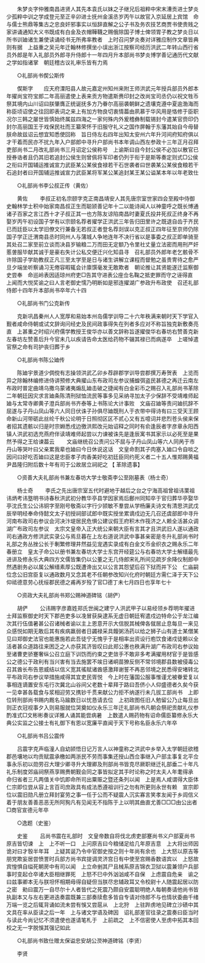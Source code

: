 <!-- { "loadSidebar": true } -->
　　朱梦炎字仲雅南昌进贤人其先本袁氏以妹之子继兄后祖粹中宋末漕贡进士梦炎少孤粹中训之学成登元至正辛卯进士抚州金溪丞岁丙午以故官入京延居上宾馆　命与儒士熊鼎等集古之忠良奸邪事实以恒辞直解之公子书及务农技艺商贾书使贵贱之家讲诵通知大义书既成有白金及衣帽鞾韈之赐俄除国子博士俾领胃子教之梦炎日以所书训廸诸生兼使读诵经书无所弗率教者　上时召问梦炎奏对详雅应制作文章皆典则有据　上益重之吴元年迁翰林修撰坐小误出浙江按察司经历洪武二年转山西行省员外郎是年入礼部员外郎寻升侍郎十一年四月升本部尚书梦炎博学善记通历代文献之学如指诸掌　朝廷稽古议礼审乐皆有力焉 

　　○礼部尚书偰公斯传 

　　偰斯字　　应天府溧阳县人故元嘉定州知州来附王师洪武元年授兵部员外郎本年擢尚宝符宝郎二年高丽遣使上表来贡方物遣斯赉印封之改尚宝司丞仍以祝文牲币祭其境内山川诏曰朕肇膺正统诞抚多方乃眷尔高丽袭朝鲜之遗壤克遵中夏逾渤海而称臣顷诏使之往回即表词之来上有加方物良切衷情葢由夙慕于华风用是恪修于臣职况尔三韩之屡世皆慎始终属兹四海之一家何殊内外爰稽彝制载锡封今遣某官赍印仍封尔高丽国王于戏保民社而王纂荣怀于旧服守礼义之国作屏翰于东藩其始自今毋替朕命故兹诏云想宜知悉使回称　旨日侍左右四年出知太安州六年升河间府知府俱以才干着而民亦不扰九年入户部郎中寻升户部尚书本年调山西左参政十三年正月召拜吏部尚书二月改礼部尚书三月诏定公侯称号　上谕斯曰自今封公侯不必加以散官已授券诰者且仍其旧若追封公侯生则曾佩将军印者仍列于衔于是斯等奏定则式□公侯之衔曰开国辅运推诚宣力武臣某公某侯食禄若干石世袭者曰世袭某公某侯食粮若干石追封者曰开国辅运推诚宣力武臣某将军某公某追封某王某公谥某本年以年老致仕 

　　○礼部尚书李公叔正传（黄佐） 

　　黄佐 
　　李叔正初名宗颐字克正南昌靖安人其先唐宗室世家四会至殿中侍御史翰林学士积中始家南昌叔正生而聪颕善记年十二以能诗闻人以神童呼之既长博通诸子百家之言江西十才子叔正其一也方陈友谅陷南昌时妻夏氏投井死叔正终身不再娶岁丙午初设国子学有以宗颐名荐者擢学正洪武三年告归田里许之既退自齿于齐民已而廷臣以太学旧僚文行兼备无若叔正者登名荐剡误以克正叔正四年征至京师仍除国子学正迁渭南县丞时同州人与蒲城人争地连年不决行省以是事委之叔正即单骑至其处召二家至前立谈而决县岁输粮二万而田无定额乃令里社丈量立法密而用刑严奸慝詟服毕献其诚于是豪右失计公私交便迁兴化知县寻　召礼部员外郎年老乞骸骨不许除国子学助教叔正凡三至太学至是日与诸生讲解立课程而督勉之虽贵冑待之愈严旦夕端坐听察诵习无倦容暇辄会计廪馔毫发无敢欺者　朝论推让其贤能遂迁监察御史尝奉　命巡岭表因适琼州府吏□告其守进表公座佥名鞠之抵吏罪而守之诬得直　上闻而大悦奖谕之曰人言老御史懦乃明断如是邪连擢湖广参政升布政使　召还礼部侍郎十四年升本部尚书卒年六十四 

　　○礼部尚书门公克新传 

　　克新巩昌秦州人人宽厚和易始本州岛儒学训导二十六年秩满来朝时天下学官入觐者咸命侍朝或试文辞询问经史及民间政事得失在列者多应对不称旨独克新敷奏亮直　上甚重之时绍兴府儒学教授王俊华亦以善文辞称旨遂擢俊华右春坊右赞善克新左春坊左赞善后升今官未几以疾请告命太医给药物不辍其禄已而病遂卒　上嗟悼遣官祭之命有司护丧归葬于乡 

　　○礼部尚书陈公廸传 

　　陈廸宇景道少倜傥有志操领洪武乙卯乡荐辟郡学训导尝郡撰万寿贺表　上览而异之除翰林编修进侍讲预修大典擢山东布政司左参议捕蝗弭盗民甚德之再迁云南左布政时普定曲靖乌撒乌蒙诸夷煽乱廸击破之捷闻有白金彩币之赐召入礼部尚书革除二年朝廷因灾求言廸条陈清刑狱恤流民等事多见采纳寻加太子少保辞不受靖难师起廸与太常寺卿黄子澄兵部尚书齐泰等上书陈论大计事败　文庙召廸等责问廸抗辞不屈遂与子丹山凤山等六人同日伏诛子孙俱尽廸既刑人于衣带中得诗有曰三受天王顾命新山河带砺此丝纶千秋公论明于日照彻区区不贰心又有五噫词并悲烈苍头侯来保者招其遗骸以归是时宗婣悉戌边徼洪熙改元始诏释之同时有俞逢辰者字彦章永阳西镇人洪武初选充燕府伴读靖难师起尝以力谏被诛先是逢辰寓书其家示以必死至是果然予得之王给谏葢云 
　　文庙继统召公责问公不屈与子丹山凤山等六人同呙于市丹山等哭叶曰父亲累我辈也廸曰今日休说这话　文皇命割其子肉塞入廸口令自啖之因问曰好吃否廸曰这是忠臣孝子肉香美好吃初廷臣同约死义者二十五人惟郑赐黄福尹昌隆归附后数十年有司于公故居立祠祀之 
【 革除遗事】 

　　○资善大夫礼部尚书兼左春坊大学士敬斋李公至刚墓表（杨士奇） 

　　杨士奇 
　　李氏之先出唐宗室五代时避地于越后之台之宁海高祖曾祖讳栗祖讳炳考讳墪明书诗春秋洪武初分教华亭县学因家焉后鄜州同知卒于官归葬华亭娶华亭沈氏生公公讳铜字至刚号敬斋以字行少颕敏不羣尝从学杨廉夫诗文有清思洪武戊辰举明经奉命侍懿文太子初授祠部试郎中既实授坐累谪戍边无几召还虞部郎中寻升河南布政司右参议会河决汴堤居民危惧公建议假王府积木作筏济之人赖全活甚众调湖广布政司左参议　太宗文皇帝入正大统公来朝大臣有言其才且洪武旧人遂以通政司右通政方修洪武实录公与焉旦暮在上左右道说洪武中事甚亲密是冬升礼部尚书时礼部之务丛挫公长于剸繁修理井然益见宠遇实录成有白金文币金织衣之赐永乐二年春册立　皇太子命公以册书兼左春坊大学士东宫开经筵公与右春坊大学士解缙最先进讲及修永乐大典四方文儒皆集仍以公董之无几侍郎宋礼所间见疏岁余降仪制郎中然遇剧务必以属公解缙素厚公既遭谗出又以公言其怨望后召下狱而并下公　仁庙嗣位念公旧宫臣复以通政数月又念其老不任朝参改知兴化府时朝廷方需仁泽于天下公仰祗德意劳心抚绥郡民德之甫再岁殁了官□德丁未七月四日也享年七十 

　　○资政大夫礼部尚书郑公赐神道碑铭（胡俨） 

　　胡俨 
　　公讳赐字彦嘉姓郑氏世闽之建宁人洪武甲子以易经领乡荐明年擢进士拜监察御史时天下郡邑吏多以凂冒获戾逮系无虚日朝廷宥遣戍边特命公于龙江编次其行伍值暑甚公召诸械者谕以主上恩意开示大信脱其械俾各僦居止息每旦一来见众感悦如期无敢后其有疾病羸弱者日蠲禄采具饘粥汤药以给之狮子山有道士某僧某见曰郑御史法官也能惠施若此吾徒宁无愧乎于是相率出资设行庖饮食诸戍徒赖以全活者甚众道路往来困乏之人亦获其济皆叹曰此郑公惠也秩满升湖广布政司右参议始至诸曹吏骄蹇奢纵公召立庭下训饬而约束之吏敛手不敢非多考满擢用材官于是皆感公之德公于政利有当兴害有当去施罢不竢日诸峒苗獠反侧不常邻境郡县数被侵毒公召其酋长布告恩威结以信义宽其徭赋诸酋感激拜谢誓不再恶邻境之民悉得安堵转北平布政司右参议举措施咸得其宜吏民胥悦　今上时在藩国公服事惟谨尤被眷爱复以事相连谪置安东屯行次冀北山谷间父老数十辈拜于路曰吾侪小人仰盛德者久矣今获一见幸甚各载食与浆相迎劳又携钞千贯来献公力拒不纳遂行未几拔工部尚书　上即位转刑部尚书赐内厩名马踰数日以忧恳请去位　上初政图任旧人勉留公乃止每旦出则正衣冠视事夕入则易服就位哭奠如仪永乐三年迁礼部尚书凡朝会祭祀贡献礼仪参酌准式□文彬彬奏议详雅人诵其能尝病暑　上数遣人赐药物有诏命儒臣纂修永乐大典公实监之公接士有礼御下有恩以宽廉平直闻于天下号称名臣永乐六年卒 

　　○礼部尚书吕公震传 

　　吕震字克声临潼人自幼颕悟日记万言人以神童称之洪武中乡举入太学朝廷欲稽郡邑壤地以均贡赋震承檄如两浙民不劳而事集还授山西佥事继入户部主事复北平佥事永乐初以勋劳召大理少卿寻升大理卿及刑部尚书皆克尽厥职继迁礼部垂二十年凡礼乐制度郊庙祠祭燕享赐赉朝觐会同之事皆拟定其手时论称之时太夫人年耄得承　命归省者三凡两值关中饥即命所司出粟赈之暨还条列以闻　上是焉人咸谓得大臣体　仁宗即位尝从容上言百司庶政具有成法悉遵祖训行之勿有所更则永世有赖　宣宗即位以震旧勋凡册立拜封宴劳之事一任于公而不疑震人沉实寡言笑孝友闻于乡闾信义着于朋友善善恶恶无所阿狥凡有见闻无不指陈于上以明其曲直尤善□□□由公出者□商官宣德元年卒 

　　○逸题（史鉴） 

　　史鉴 
　　吕尚书震在礼部时　文皇帝数自将伐北虏吏部蹇尚书义户部夏尚书原吉皆切谏　上　上不听一口　上问原吉曰今粮储足给几年原吉意　上大将出师因诡对曰才彀半年耳　上疑其诞乃令中官御史按之则十年尚有余也　上大怒以原吉等朋党欺妄居尝愤詈时兵部方尚书宾提调灵济宫日有中使至宫赐香数语宾以　上怒故宾惶惧自缢死朝房中有司以闻　上立命剉其尸且械系原吉锦衣卫狱以震兼领户兵部事时变起仓卒诸大臣相继罪死　上怒不巳中外汹汹咸不自保　上虑震自危亲　谕之曰兹事卿本无与朕坦怀相期毋得自疑但当朕尽忠辅政耳又令校尉十人随震起居以防之密　勑曰震万一自尽尔十人者皆代之死震乃颇自安震聪明绝人每朝奏请他尚书皆执副本又与左右更进迭奏震既兼三部奏牍愈多皆自专请对侍郎不与也情状委曲千绪万端一览之后辄背诵如流未尝有悞又尝扈从　上北狩　上驻跸虏地见碑立沙碛中其文具在率从臣读之后一年　上与诸文学语及碑因　诏礼部差官往录之震奏曰臣当时与读此今尚记忆不须遣使也遂请笔札于　上前疏之　上不信密使人至虏中拓其本回校之无一字脱悞其强记如此 

　　○礼部尚书致仕赠太保谥忠安胡公濙神道碑铭（李贤） 

　　李贤 
